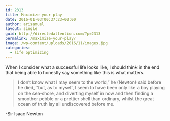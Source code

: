 ```yaml
---
id: 2313
title: Maximize your play
date: 2016-01-03T00:37:23+00:00
author: arisamuel
layout: single
guid: http://directedattention.com/?p=2313
permalink: /maximize-your-play/
image: /wp-content/uploads/2016/11/images.jpg
categories:
  - life optimizing
---
```

When I consider what a successful life looks like, I should think in the end that being able to honestly say something like this is what matters.
<blockquote>I don’t know what I may seem to the world,” he (Newton) said before he died, “but, as to myself, I seem to have been only like a boy playing on the sea-shore, and diverting myself in now and then finding a smoother pebble or a prettier shell than ordinary, whilst the great ocean of truth lay all undiscovered before me.</blockquote>
-Sir Isaac Newton